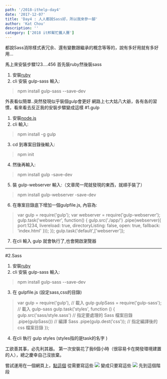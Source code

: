 ```yaml
---
path: '/2018-ithelp-day4'
date: '2017-12-07'
title: 'Day4 : 人人都說Sass好，所以我來參一腳'
author: 'Kat Chou'
description: ''
category: ['2018 it邦幫忙鐵人賽']
---
```


都說Sass消除樣式表冗余、還有變數跟繼承的概念等等的，說有多好用就有多好用...

馬上來安裝步驟123....456
首先裝ruby然後裝sass
1. 安裝[ruby](https://rubyinstaller.org/downloads/)
2. cli 安裝 gulp-sass 輸入:
>npm install gulp-sass --save-dev

外表看似簡單..突然發現似乎裝個gulp會更好
網路上七大姑八大爺，各有各的習慣，看來看去反正我的安裝步驟變成這樣
#1.gulp  
1. 安裝[node.js](https://nodejs.org/en/)
2. cli 輸入:
  >npm install -g gulp
3. cd 到專案目錄後輸入:
  >npm init
4. 然後再輸入:
  >npm install gulp -save-dev
5. 裝 gulp-webserver 輸入:（文章爬一爬就發現的東西，就順手裝了）
  >npm install gulp-webserver -save-dev
6. 在專案目錄底下增加一個gulpfile.js, 內容為: 
  >var gulp = require('gulp');
  var webserver = require('gulp-webserver');
  gulp.task('webserver', function() {
  gulp.src('./app/')
        .pipe(webserver({
          port:1234,
          livereload: true,
          directoryListing: false,
          open: true,
          fallback: 'index.html'
    }));
});
gulp.task('default',['webserver']);
7. 在cli 輸入 gulp 就會執行了,也會開啟瀏覽器
----------------------
#2.Sass
1. 安裝[ruby](https://rubyinstaller.org/downloads/)
2. cli 安裝 gulp-sass 輸入:
>npm install gulp-sass --save-dev
3. 在 gulpfile.js   (設定sass,css的目錄) 
>var gulp = require('gulp'),             // 載入 gulp
    gulpSass = require('gulp-sass');    // 載入 gulp-sass
    gulp.task('styles', function () {
     gulp.src('sass/style.sass')    // 指定要處理的 Sass 檔案目錄
        .pipe(gulpSass())         // 編譯 Sass
        .pipe(gulp.dest('css'));  // 指定編譯後的 css 檔案目錄
});
4. 在cli 執行 gulp styles (styles指的是task的名字 )

工欲善其事，必先利其器。 第一次安裝花了我6個小時（很容易卡在開發環境建置的人），總之慶幸自己沒放棄。

嘗試運用在一個網頁上，[點這個](https://github.com/YuningChou/travel-website/tree/master)
從需要寫這些
![](http://upload-images.jianshu.io/upload_images/4119783-02b223ea2131a575.png?imageMogr2/auto-orient/strip%7CimageView2/2/w/1240)
變成只要寫這些
![](http://upload-images.jianshu.io/upload_images/4119783-df0876cbe8d07e76.png?imageMogr2/auto-orient/strip%7CimageView2/2/w/1240)
先到這個階段
